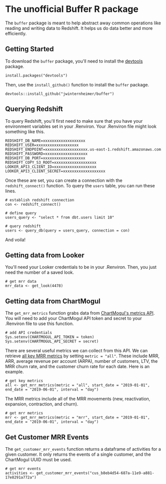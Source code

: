 # The unofficial Buffer R package
The `buffer` package is meant to help abstract away common operations like reading and writing data to Redshift. It helps us do data better and more efficiently.

## Getting Started
To download the `buffer` package, you'll need to install the [devtools](https://www.rstudio.com/products/rpackages/devtools/) package.

```
install.packages("devtools")
```

Then, use the `install_github()` function to install the `buffer` package.

```
devtools::install_github("jwinternheimer/buffer")
```

## Querying Redshift
To query Redshift, you'll first need to make sure that you have your environment variables set in your .Renviron. Your .Renviron file might look something like this.

```
REDSHIFT_DB_NAME=xxxxxxxxxxxxxxxxxxx
REDSHIFT_USER=xxxxxxxxxxxxxxxxxxx
REDSHIFT_ENDPOINT=xxxxxxxxxxxxxxxxxxx.us-east-1.redshift.amazonaws.com
REDSHIFT_PASSWORD=xxxxxxxxxxxxxxxxxxx
REDSHIFT_DB_PORT=xxxxxxxxxxxxxxxxxxx
REDSHIFT_COPY_S3_ROOT=xxxxxxxxxxxxxxxxxxx
LOOKER_API3_CLIENT_ID=xxxxxxxxxxxxxxxxxxx
LOOKER_API3_CLIENT_SECRET=xxxxxxxxxxxxxxxxxxx
```

Once these are set, you can create a connection with the `redshift_connect()` function. To query the `users` table, you can run these lines.

```
# establish redshift connection
con <- redshift_connect()

# define query
users_query <- "select * from dbt.users limit 10"

# query redshift
users <- query_db(query = users_query, connection = con)
```

And voila!

## Getting data from Looker
You'll need your Looker credentials to be in your .Renviron. Then, you just need the number of a saved look.

```
# get mrr data
mrr_data <- get_look(4478)
```

## Getting data from ChartMogul
The `get_mrr_metrics` function grabs data from [ChartMogul's metrics API](https://dev.chartmogul.com/reference#introduction-metrics-api). You will need to add your ChartMogul API token and secret to your .Renviron file to use this function.

```
# add API credentials
Sys.setenv(CHARTMOGUL_API_TOKEN = token)
Sys.setenv(CHARTMOGUL_API_SECRET = secret)
```

There are several useful metrics we can collect from this API. We can retrieve [all key MRR metrics](https://dev.chartmogul.com/reference#retrieve-all-key-metrics) by setting `metric = "all"`. These include MRR, ARR, average revenue per account (ARPA), number of customers, LTV, the MRR churn rate, and the customer churn rate for each date. Here is an example.

```
# get key metrics
all <- get_mrr_metrics(metric = "all", start_date = "2019-01-01", end_date = "2019-06-01", interval = "day")
```

The MRR metrics include all of the MRR movements (new, reactivation, expansion, contraction, and churn).

```{r}
# get mrr metrics
mrr <- get_mrr_metrics(metric = "mrr", start_date = "2019-01-01", end_date = "2019-06-01", interval = "day")
```

## Get Customer MRR Events
The `get_customer_mrr_events` function returns a dataframe of activities for a given customer. It only returns the events of a single customer, and the ChartMogul UUID must be used.

```{r}
# get mrr events
activities <- get_customer_mrr_events("cus_b8eb4d54-687a-11e9-a881-17e8291a772a")
```
